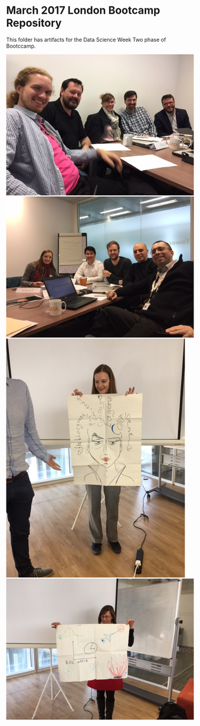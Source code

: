 
# March 2017 London Bootcamp Repository

This folder has artifacts for the Data Science Week Two phase of Bootccamp.

![](img/IMG_1049.JPG)
![](img/IMG_1051.JPG)
![](img/IMG_1052.JPG)
![](img/IMG_1054.JPG)
